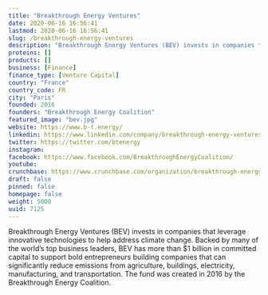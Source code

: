 ```yaml
---
title: "Breakthrough Energy Ventures"
date: 2020-06-16 16:56:41
lastmod: 2020-06-16 16:56:41
slug: /breakthrough-energy-ventures
description: "Breakthrough Energy Ventures (BEV) invests in companies that leverage innovative technologies to help address climate change. Backed by many of the world’s top business leaders, BEV has more than $1 billion in committed capital to support bold entrepreneurs building companies that can significantly reduce emissions from agriculture, buildings, electricity, manufacturing, and transportation. The fund was created in 2016 by the Breakthrough Energy Coalition."
proteins: []
products: []
business: [Finance]
finance_type: [Venture Capital]
country: "France"
country_code: FR
city: "Paris"
founded: 2016
founders: "Breakthrough Energy Coalition"
featured_image: "bev.jpg"
website: https://www.b-t.energy/
linkedin: https://www.linkedin.com/company/breakthrough-energy-ventures
twitter: https://twitter.com/btenergy
instagram: 
facebook: https://www.facebook.com/BreakthroughEnergyCoalition/
youtube: 
crunchbase: https://www.crunchbase.com/organization/breakthrough-energy-ventures
draft: false
pinned: false
homepage: false
weight: 5000
uuid: 7125
---
```

Breakthrough Energy Ventures (BEV) invests in companies that leverage innovative technologies to help address climate change. Backed by many of the world’s top business leaders, BEV has more than $1 billion in committed capital to support bold entrepreneurs building companies that can significantly reduce emissions from agriculture, buildings, electricity, manufacturing, and transportation. The fund was created in 2016 by the Breakthrough Energy Coalition.
